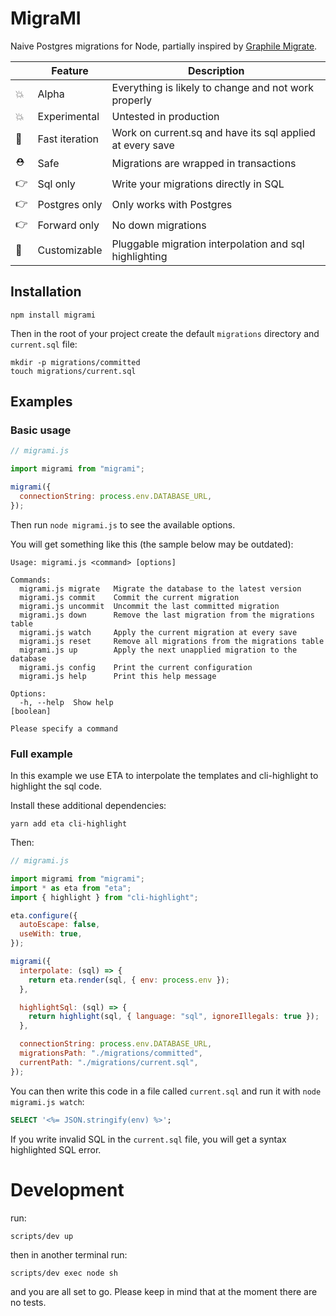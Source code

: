 # MigraMI

Naive Postgres migrations for Node, partially inspired by [Graphile Migrate](https://github.com/graphile/migrate).

|     | Feature        | Description                                                |
| --- | -------------- | ---------------------------------------------------------- |
| 💥  | Alpha          | Everything is likely to change and not work properly       |
| 💥  | Experimental   | Untested in production                                     |
| 🏁  | Fast iteration | Work on current.sq and have its sql applied at every save  |
| ⛑️  | Safe           | Migrations are wrapped in transactions                     |
| 👉  | Sql only       | Write your migrations directly in SQL                      |
| 👉  | Postgres only  | Only works with Postgres                                   |
| 👉  | Forward only   | No down migrations                                         |
| 🔧  | Customizable   | Pluggable migration interpolation and sql highlighting     |


## Installation

```shell
npm install migrami
```

Then in the root of your project create the default `migrations` directory and `current.sql` file:

```shell
mkdir -p migrations/committed
touch migrations/current.sql
```
## Examples

### Basic usage

```js
// migrami.js

import migrami from "migrami";

migrami({
  connectionString: process.env.DATABASE_URL,
});
```

Then run `node migrami.js` to see the available options.

You will get something like this (the sample below may be outdated):

```
Usage: migrami.js <command> [options]

Commands:
  migrami.js migrate   Migrate the database to the latest version
  migrami.js commit    Commit the current migration
  migrami.js uncommit  Uncommit the last committed migration
  migrami.js down      Remove the last migration from the migrations table
  migrami.js watch     Apply the current migration at every save
  migrami.js reset     Remove all migrations from the migrations table
  migrami.js up        Apply the next unapplied migration to the database
  migrami.js config    Print the current configuration
  migrami.js help      Print this help message

Options:
  -h, --help  Show help                                                [boolean]

Please specify a command
```

### Full example

In this example we use ETA to interpolate the templates and cli-highlight to highlight the sql code.

Install these additional dependencies:

```shell
yarn add eta cli-highlight
```

Then:

```js
// migrami.js

import migrami from "migrami";
import * as eta from "eta";
import { highlight } from "cli-highlight";

eta.configure({
  autoEscape: false,
  useWith: true,
});

migrami({
  interpolate: (sql) => {
    return eta.render(sql, { env: process.env });
  },

  highlightSql: (sql) => {
    return highlight(sql, { language: "sql", ignoreIllegals: true });
  },

  connectionString: process.env.DATABASE_URL,
  migrationsPath: "./migrations/committed",
  currentPath: "./migrations/current.sql",
});
```

You can then write this code in a file called `current.sql` and run it with `node migrami.js watch`:

```sql
SELECT '<%= JSON.stringify(env) %>';
```

If you write invalid SQL in the `current.sql` file, you will get a syntax highlighted SQL error.

# Development

run:

```shell
scripts/dev up
```

then in another terminal run:

```shell
scripts/dev exec node sh
```

and you are all set to go. Please keep in mind that at the moment there are no tests.

